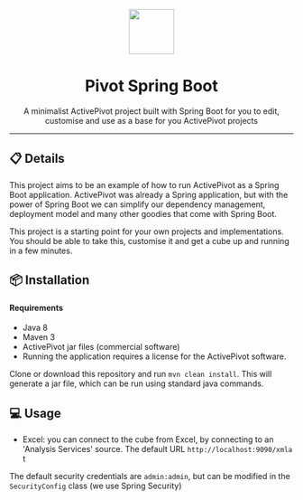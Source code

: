 <p align="center">
  <img width="80" src="https://github.com/activeviam/ps-pivot-springboot/blob/master/activeviam.svg" />
</p>
<h1 align="center">Pivot Spring Boot</h1>
<p align="center">A minimalist ActivePivot project built with Spring Boot for you to edit, customise and use as a base for you ActivePivot projects</p>

---

## 📋 Details
This project aims to be an example of how to run ActivePivot as a Spring Boot application. ActivePivot was already a Spring application, but with the power of Spring Boot we can simplify our dependency management, deployment model and many other goodies that come with Spring Boot.

This project is a starting point for your own projects and implementations. You should be able to take this, customise it and get a cube up and running in a few minutes.

## 📦 Installation
#### Requirements
- Java 8
- Maven 3
- ActivePivot jar files (commercial software)
- Running the application requires a license for the ActivePivot software.

Clone or download this repository and run `mvn clean install`.
This will generate a jar file, which can be run using standard java commands.

## 💻 Usage
- Excel: you can connect to the cube from Excel, by connecting to an 'Analysis Services' source. The default URL `http://localhost:9090/xmla` t

The default security credentials are `admin:admin`, but can be modified in the `SecurityConfig` class (we use Spring Security)

